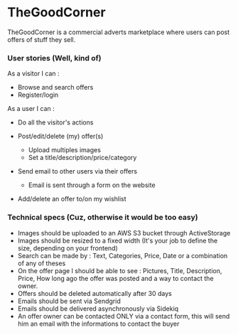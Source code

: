 # TheGoodCorner

TheGoodCorner is a commercial adverts marketplace where users can post offers of stuff they sell.

### User stories (Well, kind of)

As a visitor I can :

- Browse and search offers
- Register/login

As a user I can :

- Do all the visitor's actions

- Post/edit/delete (my) offer(s)
  - Upload multiples images
  - Set a title/description/price/category
- Send email to other users via their offers
  - Email is sent through a form on the website
- Add/delete an offer to/on my wishlist



### Technical specs (Cuz, otherwise it would be too easy)

- Images should be uploaded to an AWS S3 bucket through ActiveStorage
- Images should be resized to a fixed width (It's your job to define the size, depending on your frontend)
- Search can be made by : Text, Categories, Price, Date or a combination of any of theses
- On the offer page I should be able to see : Pictures, Title, Description, Price,  How long ago the offer was posted and a way to contact the owner.
- Offers should be deleted automatically after 30 days
- Emails should be sent via Sendgrid
- Emails should be delivered asynchronously via Sidekiq
- An offer owner can be contacted ONLY via a contact form, this will send him an email with the informations to contact the buyer

